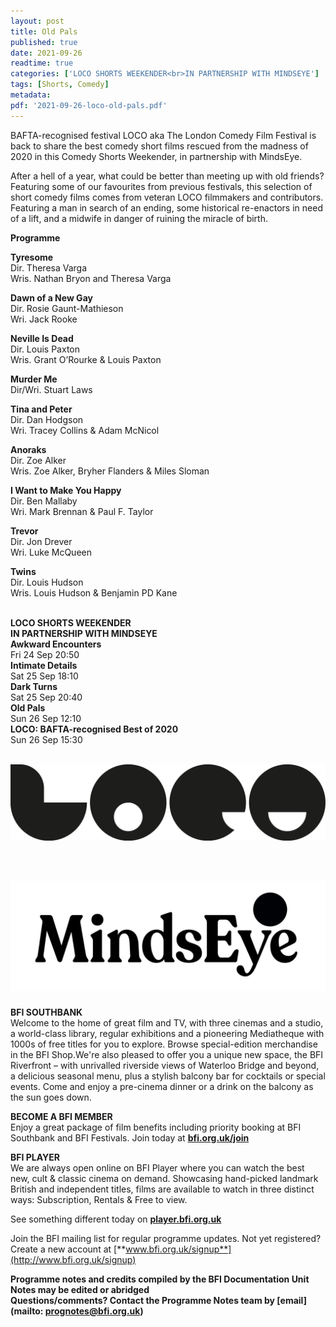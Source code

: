 ```yaml
---
layout: post
title: Old Pals
published: true
date: 2021-09-26
readtime: true
categories: ['LOCO SHORTS WEEKENDER<br>IN PARTNERSHIP WITH MINDSEYE']
tags: [Shorts, Comedy]
metadata: 
pdf: '2021-09-26-loco-old-pals.pdf'
---
```


BAFTA-recognised festival LOCO aka The London Comedy Film Festival is back to share the best comedy short films rescued from the madness of 2020 in this Comedy Shorts Weekender, in partnership with MindsEye.

After a hell of a year, what could be better than meeting up with old friends? Featuring some of our favourites from previous festivals, this selection of short comedy films comes from veteran LOCO filmmakers and contributors. Featuring a man in search of an ending, some historical re-enactors in need of a lift, and a midwife in danger of ruining the miracle of birth.

**Programme**

**Tyresome**  
Dir. Theresa Varga  
Wris. Nathan Bryon and Theresa Varga

**Dawn of a New Gay**  
Dir. Rosie Gaunt-Mathieson  
Wri. Jack Rooke

**Neville Is Dead**  
Dir. Louis Paxton  
Wris. Grant O’Rourke & Louis Paxton

**Murder Me**  
Dir/Wri. Stuart Laws

**Tina and Peter**  
Dir. Dan Hodgson  
Wri. Tracey Collins & Adam McNicol

**Anoraks**  
Dir. Zoe Alker  
Wris. Zoe Alker, Bryher Flanders & Miles Sloman

**I Want to Make You Happy**  
Dir. Ben Mallaby  
Wri. Mark Brennan & Paul F. Taylor

**Trevor**  
Dir. Jon Drever  
Wri. Luke McQueen

**Twins**  
Dir. Louis Hudson  
Wris. Louis Hudson & Benjamin PD Kane
<br><br>


**LOCO SHORTS WEEKENDER  
IN PARTNERSHIP WITH MINDSEYE**<br>
**Awkward Encounters**<br>
Fri 24 Sep 20:50<br>
**Intimate Details**<br>
Sat 25 Sep 18:10<br>
**Dark Turns**<br>
Sat 25 Sep 20:40<br>
**Old Pals**<br>
Sun 26 Sep 12:10<br>
**LOCO: BAFTA-recognised Best of 2020**<br>
Sun 26 Sep 15:30<br>
<br>

<img style="float:left" src="/img/loco.png"><br>
<br><br><br><br><br><br><br><br><br><br>
<img style="float:left" src="/img/mindseye-black.png">
<br><br><br><br><br><br><br><br><br><br><br>

**BFI SOUTHBANK**  
Welcome to the home of great film and TV, with three cinemas and a studio, a world-class library, regular exhibitions and a pioneering Mediatheque with 1000s of free titles for you to explore. Browse special-edition merchandise in the BFI Shop.We&#39;re also pleased to offer you a unique new space, the BFI Riverfront – with unrivalled riverside views of Waterloo Bridge and beyond, a delicious seasonal menu, plus a stylish balcony bar for cocktails or special events. Come and enjoy a pre-cinema dinner or a drink on the balcony as the sun goes down.  

**BECOME A BFI MEMBER**  
Enjoy a great package of film benefits including priority booking at BFI Southbank and BFI Festivals. Join today at [**bfi.org.uk/join**](http://www.bfi.org.uk/join)  

**BFI PLAYER**  
 We are always open online on BFI Player where you can watch the best new, cult &amp; classic cinema on demand. Showcasing hand-picked landmark British and independent titles, films are available to watch in three distinct ways: Subscription, Rentals &amp; Free to view.  

See something different today on [**player.bfi.org.uk**](https://player.bfi.org.uk)  

Join the BFI mailing list for regular programme updates. Not yet registered? Create a new account at [**www.bfi.org.uk/signup**](http://www.bfi.org.uk/signup)

**Programme notes and credits compiled by the BFI Documentation Unit  
Notes may be edited or abridged  
Questions/comments? Contact the Programme Notes team by [email](mailto: prognotes@bfi.org.uk)**


<!--stackedit_data:
eyJoaXN0b3J5IjpbMTI3MDQ3MzAzMV19
-->

